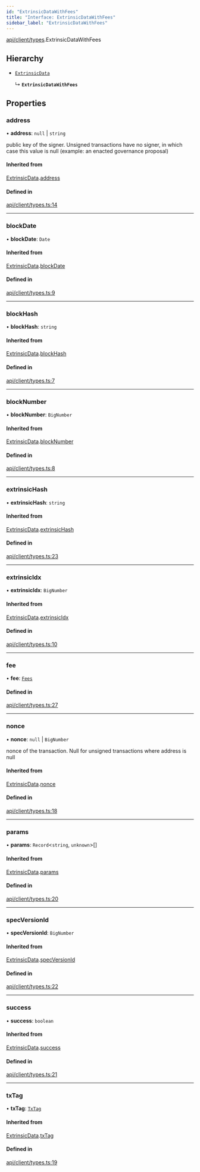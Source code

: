 ```yaml
---
id: "ExtrinsicDataWithFees"
title: "Interface: ExtrinsicDataWithFees"
sidebar_label: "ExtrinsicDataWithFees"
---
```


[api/client/types](../../../../../modules/API/Client/Types/Types.md).ExtrinsicDataWithFees

## Hierarchy

- [`ExtrinsicData`](../ExtrinsicData/ExtrinsicData.md)

  ↳ **`ExtrinsicDataWithFees`**

## Properties

### address

• **address**: ``null`` \| `string`

public key of the signer. Unsigned transactions have no signer, in which case this value is null (example: an enacted governance proposal)

#### Inherited from

[ExtrinsicData](../ExtrinsicData/ExtrinsicData.md).[address](../ExtrinsicData/ExtrinsicData.md#address)

#### Defined in

[api/client/types.ts:14](https://github.com/PolymeshAssociation/polymesh-sdk/blob/654b99c8d/src/api/client/types.ts#L14)

___

### blockDate

• **blockDate**: `Date`

#### Inherited from

[ExtrinsicData](../ExtrinsicData/ExtrinsicData.md).[blockDate](../ExtrinsicData/ExtrinsicData.md#blockdate)

#### Defined in

[api/client/types.ts:9](https://github.com/PolymeshAssociation/polymesh-sdk/blob/654b99c8d/src/api/client/types.ts#L9)

___

### blockHash

• **blockHash**: `string`

#### Inherited from

[ExtrinsicData](../ExtrinsicData/ExtrinsicData.md).[blockHash](../ExtrinsicData/ExtrinsicData.md#blockhash)

#### Defined in

[api/client/types.ts:7](https://github.com/PolymeshAssociation/polymesh-sdk/blob/654b99c8d/src/api/client/types.ts#L7)

___

### blockNumber

• **blockNumber**: `BigNumber`

#### Inherited from

[ExtrinsicData](../ExtrinsicData/ExtrinsicData.md).[blockNumber](../ExtrinsicData/ExtrinsicData.md#blocknumber)

#### Defined in

[api/client/types.ts:8](https://github.com/PolymeshAssociation/polymesh-sdk/blob/654b99c8d/src/api/client/types.ts#L8)

___

### extrinsicHash

• **extrinsicHash**: `string`

#### Inherited from

[ExtrinsicData](../ExtrinsicData/ExtrinsicData.md).[extrinsicHash](../ExtrinsicData/ExtrinsicData.md#extrinsichash)

#### Defined in

[api/client/types.ts:23](https://github.com/PolymeshAssociation/polymesh-sdk/blob/654b99c8d/src/api/client/types.ts#L23)

___

### extrinsicIdx

• **extrinsicIdx**: `BigNumber`

#### Inherited from

[ExtrinsicData](../ExtrinsicData/ExtrinsicData.md).[extrinsicIdx](../ExtrinsicData/ExtrinsicData.md#extrinsicidx)

#### Defined in

[api/client/types.ts:10](https://github.com/PolymeshAssociation/polymesh-sdk/blob/654b99c8d/src/api/client/types.ts#L10)

___

### fee

• **fee**: [`Fees`](../Fees/Fees.md)

#### Defined in

[api/client/types.ts:27](https://github.com/PolymeshAssociation/polymesh-sdk/blob/654b99c8d/src/api/client/types.ts#L27)

___

### nonce

• **nonce**: ``null`` \| `BigNumber`

nonce of the transaction. Null for unsigned transactions where address is null

#### Inherited from

[ExtrinsicData](../ExtrinsicData/ExtrinsicData.md).[nonce](../ExtrinsicData/ExtrinsicData.md#nonce)

#### Defined in

[api/client/types.ts:18](https://github.com/PolymeshAssociation/polymesh-sdk/blob/654b99c8d/src/api/client/types.ts#L18)

___

### params

• **params**: `Record`\<`string`, `unknown`\>[]

#### Inherited from

[ExtrinsicData](../ExtrinsicData/ExtrinsicData.md).[params](../ExtrinsicData/ExtrinsicData.md#params)

#### Defined in

[api/client/types.ts:20](https://github.com/PolymeshAssociation/polymesh-sdk/blob/654b99c8d/src/api/client/types.ts#L20)

___

### specVersionId

• **specVersionId**: `BigNumber`

#### Inherited from

[ExtrinsicData](../ExtrinsicData/ExtrinsicData.md).[specVersionId](../ExtrinsicData/ExtrinsicData.md#specversionid)

#### Defined in

[api/client/types.ts:22](https://github.com/PolymeshAssociation/polymesh-sdk/blob/654b99c8d/src/api/client/types.ts#L22)

___

### success

• **success**: `boolean`

#### Inherited from

[ExtrinsicData](../ExtrinsicData/ExtrinsicData.md).[success](../ExtrinsicData/ExtrinsicData.md#success)

#### Defined in

[api/client/types.ts:21](https://github.com/PolymeshAssociation/polymesh-sdk/blob/654b99c8d/src/api/client/types.ts#L21)

___

### txTag

• **txTag**: [`TxTag`](../../../../../modules/Generated/Types/Types.md#txtag)

#### Inherited from

[ExtrinsicData](../ExtrinsicData/ExtrinsicData.md).[txTag](../ExtrinsicData/ExtrinsicData.md#txtag)

#### Defined in

[api/client/types.ts:19](https://github.com/PolymeshAssociation/polymesh-sdk/blob/654b99c8d/src/api/client/types.ts#L19)
